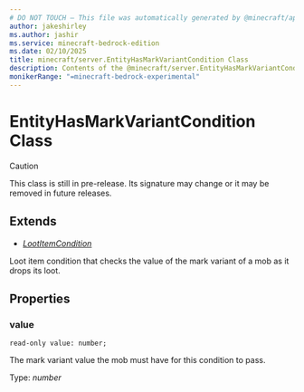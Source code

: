```yaml
---
# DO NOT TOUCH — This file was automatically generated by @minecraft/api-docs-generator, to report problems file an issue at https://github.com/Mojang/minecraft-scripting-libraries
author: jakeshirley
ms.author: jashir
ms.service: minecraft-bedrock-edition
ms.date: 02/10/2025
title: minecraft/server.EntityHasMarkVariantCondition Class
description: Contents of the @minecraft/server.EntityHasMarkVariantCondition class.
monikerRange: "=minecraft-bedrock-experimental"
---
```

# EntityHasMarkVariantCondition Class

> [!CAUTION]
> This class is still in pre-release.  Its signature may change or it may be removed in future releases.

## Extends
- [*LootItemCondition*](LootItemCondition.md)

Loot item condition that checks the value of the mark variant of a mob as it drops its loot.

## Properties

### **value**
`read-only value: number;`

The mark variant value the mob must have for this condition to pass.

Type: *number*

